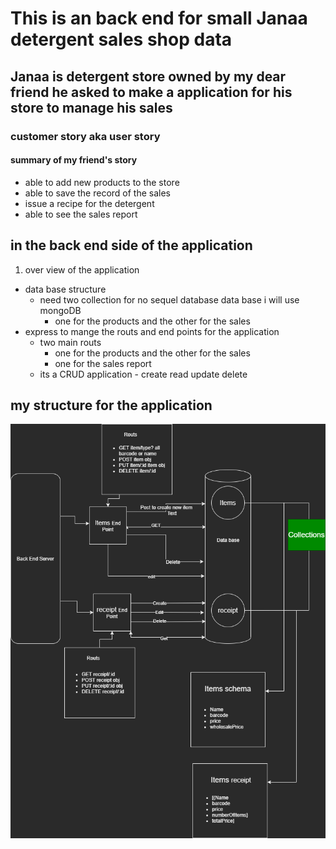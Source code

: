 # This is an back end for small Janaa detergent sales shop data

## Janaa is detergent store owned by my dear friend he asked to make a application for his store to manage his sales

### customer story aka user story

#### summary of my friend's story

- able to add new products to the store
- able to save the record of the sales
- issue a recipe for the detergent
- able to see the sales report

## in the back end side of the application

1. over view of the application

- data base structure
  - need two collection for no sequel database data base i will use mongoDB
    - one for the products and the other for the sales
- express to mange the routs and end points for the application
  - two main routs
    - one for the products and the other for the sales
    - one for the sales report
  - its a CRUD application - create read update delete

## my structure for the application

![structure](./be.drawio.png)
